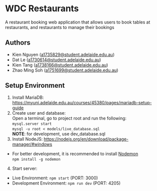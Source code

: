 # WDC Restaurants
A restaurant booking web application that allows users to book tables at restaurants, and restaurants to manage their bookings

## Authors
- Kien Nguyen (a1735829@student.adelaide.edu.au)
- Dat Le (a1730614@student.adelaide.edu.au)
- Kien Tang (a1738166@student.adelaide.edu.au)
- Zhao Ming Soh (a1751699@student.adelaide.edu.au)

## Setup Environment
1. Install MariaDB: https://myuni.adelaide.edu.au/courses/45380/pages/mariadb-setup-guide
2. Create user and database:  
Open a terminal, go to project root and run the following:  
`mysql.server start`  
`mysql -u root < models/live_database.sql`  
**NOTE**: for development, use dev_database.sql
3. Install NodeJS: https://nodejs.org/en/download/package-manager/#windows
- For better development, it is recommended to install [Nodemon](https://github.com/remy/nodemon)  
`npm install -g nodemon`
4. Start server:  
- Live Environment: `npm start` (PORT: 3000)
- Development Environment: `npm run dev` (PORT: 4205)
